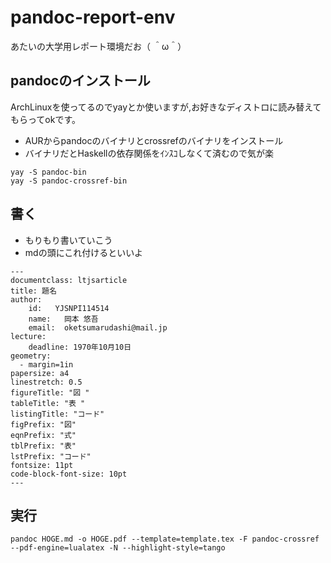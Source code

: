 # pandoc-report-env
あたいの大学用レポート環境だお（ ＾ω＾）

## pandocのインストール
ArchLinuxを使ってるのでyayとか使いますが,お好きなディストロに読み替えてもらってokです。

- AURからpandocのバイナリとcrossrefのバイナリをインストール
- バイナリだとHaskellの依存関係をｲﾝｽｺしなくて済むので気が楽
```
yay -S pandoc-bin
yay -S pandoc-crossref-bin

```

## 書く
- もりもり書いていこう
- mdの頭にこれ付けるといいよ
```
---
documentclass: ltjsarticle
title: 題名
author:
    id:   YJSNPI114514
    name:   岡本 悠吾
    email:  oketsumarudashi@mail.jp
lecture:
    deadline: 1970年10月10日
geometry:
  - margin=1in
papersize: a4
linestretch: 0.5
figureTitle: "図 "
tableTitle: "表 "
listingTitle: "コード"
figPrefix: "図"
eqnPrefix: "式"
tblPrefix: "表"
lstPrefix: "コード"
fontsize: 11pt
code-block-font-size: 10pt
---
```
## 実行

 ```
 pandoc HOGE.md -o HOGE.pdf --template=template.tex -F pandoc-crossref --pdf-engine=lualatex -N --highlight-style=tango
 ```

